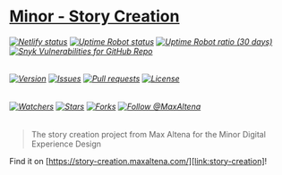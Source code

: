 # [Minor - Story Creation][link:story-creation]

###### [![Netlify status][img:netlify-status]][link:netlify-status] [![Uptime Robot status][img:uptimerobot-status]][link:uptimerobot-status] [![Uptime Robot ratio (30 days)][img:uptimerobot-ratio]][link:uptimerobot-status] [![Snyk Vulnerabilities for GitHub Repo][img:snyk]][link:snyk]

###### [![Version][img:github-version]][link:github-version] [![Issues][img:github-issues]][link:github-issues] [![Pull requests][img:github-prs]][link:github-prs] [![License][img:github-license]][link:github-license]

###### [![Watchers][img:watchers]][link:watchers] [![Stars][img:stars]][link:stars] [![Forks][img:forks]][link:forks] [![Follow @MaxAltena][img:follow-me]][link:follow-me]

> The story creation project from Max Altena for the Minor Digital Experience Design

Find it on [https://story-creation.maxaltena.com/][link:story-creation]!

[img:netlify-status]: https://img.shields.io/netlify/402581fd-8e75-4ea9-b342-e5f95c3e5e7d
[link:netlify-status]: https://app.netlify.com/sites/story-creation-maxaltena-com/deploys
[img:uptimerobot-status]: https://img.shields.io/uptimerobot/status/m786883370-816e420a60e5a1a8e1c5bad4
[img:uptimerobot-ratio]: https://img.shields.io/uptimerobot/ratio/m786883370-816e420a60e5a1a8e1c5bad4
[link:uptimerobot-status]: https://status-school.maxaltena.com/786883370
[img:snyk]: https://img.shields.io/snyk/vulnerabilities/github/MaxAltena/minor-story-creation
[link:snyk]: https://app.snyk.io/org/maxaltena/project/7cc723d9-4561-406a-bb26-a03ef8bc2a77
[img:github-version]: https://img.shields.io/github/package-json/v/MaxAltena/minor-story-creation
[link:github-version]: https://github.com/MaxAltena/minor-story-creation
[img:github-issues]: https://img.shields.io/github/issues/MaxAltena/minor-story-creation
[link:github-issues]: https://github.com/MaxAltena/minor-story-creation/issues
[img:github-prs]: https://img.shields.io/github/issues-pr/MaxAltena/minor-story-creation
[link:github-prs]: https://github.com/MaxAltena/minor-story-creation/pulls
[img:github-license]: https://img.shields.io/github/license/MaxAltena/minor-story-creation
[link:github-license]: https://github.com/MaxAltena/minor-story-creation/blob/production/LICENSE
[img:watchers]: https://img.shields.io/github/watchers/MaxAltena/minor-story-creation?style=social
[link:watchers]: https://github.com/MaxAltena/minor-story-creation/watchers
[img:stars]: https://img.shields.io/github/stars/MaxAltena/minor-story-creation?style=social
[link:stars]: https://github.com/MaxAltena/minor-story-creation/stargazers
[img:forks]: https://img.shields.io/github/forks/MaxAltena/minor-story-creation?style=social
[link:forks]: https://github.com/MaxAltena/minor-story-creation/forks
[img:follow-me]: https://img.shields.io/github/followers/maxaltena?style=social&label=Follow%20%40MaxAltena
[link:follow-me]: https://github.com/MaxAltena
[link:story-creation]: https://story-creation.maxaltena.com/
